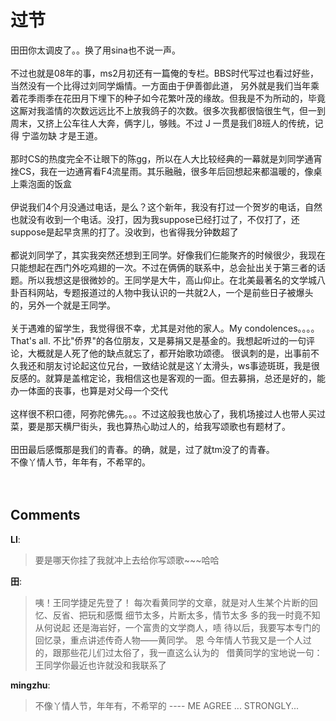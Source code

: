 # 过节

<div id="msgcns!9884D0A402622CB2!4070" class="bvMsg">田田你太调皮了。。换了用sina也不说一声。<br /><br />不过也就是08年的事，ms2月初还有一篇俺的专栏。BBS时代写过也看过好些，当然没有一个比得过刘同学煽情。一方面由于伊善御此道， 另外就是我们当年乘着花季雨季在花田月下埋下的种子如今花繁叶茂的缘故。但我是不为所动的，毕竟这厮对我滥情的次数远远比不上放我鸽子的次数。很多次我都很恼很生气，但一到周末，又挤上公车往人大奔，俩字儿，够贱。不过 J 一贯是我们8班人的传统，记得 宁滥勿缺 才是王道。<br /><br />那时CS的热度完全不让眼下的陈gg，所以在人大比较经典的一幕就是刘同学通宵挫CS，我在一边通宵看F4流星雨。其乐融融，很多年后回想起来都温暖的，像桌上乘泡面的饭盒<br /><br />伊说我们4个月没通过电话，是么？这个新年，我没有打过一个贺岁的电话，自然也就没有收到一个电话。没打，因为我suppose已经打过了，不仅打了，还suppose是起早贪黑的打了。没收到，也省得我分钟数超了<br /><br />都说刘同学了，其实我突然还想到王同学。好像我们仨能聚齐的时候很少，我现在只能想起在西门外吃鸡翅的一次。不过在俩俩的联系中，总会扯出关于第三者的话题。所以我想这是很微妙的。王同学是大牛，高山仰止。在北美最著名的文学城八卦百科网站，专题报道过的人物中我认识的一共就2人，一个是前些日子被爆头的，另外一个就是王同学。<br /> <br />关于遇难的留学生，我觉得很不幸，尤其是对他的家人。My condolences。。。。That's all. 不比&quot;侨界&quot;的各位朋友，又是募捐又是基金的。我想起听过的一句评论，大概就是人死了他的缺点就忘了，都开始歌功颂德。 很讽刺的是，出事前不久我还和朋友讨论起这位兄台，一致结论就是这丫太滑头，ws事迹斑斑，我是很反感的。就算是盖棺定论，我相信这也是客观的一面。但去募捐，总还是好的，能办一体面的丧事，也算是对父母一个交代<br /> <br />这样很不积口德，阿弥陀佛先。。。不过这般我也放心了，我机场接过人也带人买过菜，要是那天横尸街头，我也算热心助过人的，给我写颂歌也有题材了。<br /><br />田田最后感慨那是我们的青春。的确，就是，过了就tm没了的青春。<br />不像丫情人节，年年有，不希罕的。<br /> <br /> <br /></div>

## Comments

**LI**:
> 要是哪天你挂了我就冲上去给你写颂歌~~~哈哈

**田**:
> 咦！王同学捷足先登了！
每次看黄同学的文章，就是对人生某个片断的回忆、反省、把玩和感慨
细节太多，片断太多，情节太多
多的我一时竟不知从何说起
还是海岩好，一个富贵的文学商人，啧
待以后，我要写本专门的回忆录，重点讲述传奇人物——黄同学。
恩
今年情人节我又是一个人过的，跟那些花儿们过太俗了，我一直这么认为的
 
借黄同学的宝地说一句：王同学你最近也许就没和我联系了

**mingzhu**:
> 不像丫情人节，年年有，不希罕的
---- ME AGREE ... STRONGLY...

